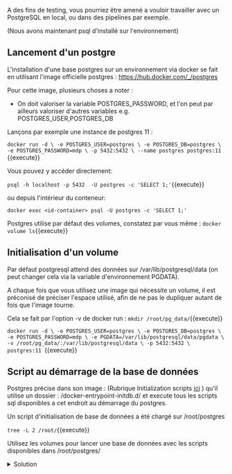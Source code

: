 A des fins de testing, vous pourriez être amené a vouloir travailler avec un PostgreSQL en local, ou dans des pipelines par exemple.

(Nous avons maintenant psql d'installé sur l'environnement)

## Lancement d'un postgre
L'installation d'une base postgres sur un environnement via docker se fait en utilisant l'image officielle postgres : https://hub.docker.com/_/postgres

Pour cette image, plusieurs choses a noter : 
- On doit valoriser la variable POSTGRES_PASSWORD, et l'on peut par ailleurs valoriser d'autres variables e.g. POSTGRES_USER,POSTGRES_DB

Lançons par exemple une instance de postgres 11 : 

`
docker run -d \
  -e POSTGRES_USER=postgres \
  -e POSTGRES_DB=postgres \
  -e POSTGRES_PASSWORD=mdp \
  -p 5432:5432 \
  --name postgres postgres:11 
`{{execute}}

Vous pouvez y accéder directement:

`
psql -h localhost -p 5432  -U postgres -c 'SELECT 1;'
`{{execute}}

ou depuis l'intérieur du conteneur:

`
docker exec <id-container> psql -U postgres -c 'SELECT 1;'
`

Postgres utilise par défaut des volumes, constatez par vous même : 
`
docker volume ls
`{{execute}}

## Initialisation d'un volume

Par défaut postgresql attend des données sur /var/lib/postgresql/data (on peut changer cela via la variable d'environnement PGDATA).

A chaque fois que vous utilisez une image qui nécessite un volume, il est préconisé de préciser l'espace utilisé, afin de ne pas le dupliquer autant de fois que l'image tourne.

Cela se fait par l'option -v de docker run :
`
mkdir /root/pg_data/
`{{execute}}

`
docker run -d \
  -e POSTGRES_USER=postgres \
  -e POSTGRES_DB=postgres \
  -e POSTGRES_PASSWORD=mdp \
  -e PGDATA=/var/lib/postgresql/data/pgdata \
  -v /root/pg_data/:/var/lib/postgresql/data \
  -p 5432:5432 \
  postgres:11 
`{{execute}}

## Script au démarrage de la base de données

Postgres précise dans son image :
(Rubrique Initialization scripts [ici](https://hub.docker.com/_/postgres/) )
qu'il utilise un dossier : /docker-entrypoint-initdb.d/ et execute tous les scripts sql disponibles a cet endroit au démarrage du postgres.

Un script d'initialisation de base de données a été chargé sur /root/postgres

`
tree -L 2 /root/
`{{execute}}

Utilisez les volumes pour lancer une base de données avec les scripts disponibles dans /root/postgres/

<details>
<summary>Solution</summary>
    <p>

`
docker run -d \
  -e POSTGRES_USER=postgres \
  -e POSTGRES_DB=postgres \
  -e POSTGRES_PASSWORD=mdp \
  -e PGDATA=/var/lib/postgresql/data/pgdata \
  -v /root/postgres/:/docker-entrypoint-initdb.d/ \
  -p 5432:5432 \
  postgres:11 
`{{execute}}

</p>
</details>